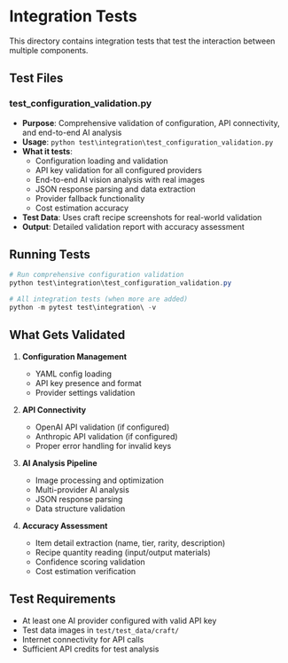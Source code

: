# Integration Tests

This directory contains integration tests that test the interaction between multiple components.

## Test Files

### test_configuration_validation.py
- **Purpose**: Comprehensive validation of configuration, API connectivity, and end-to-end AI analysis
- **Usage**: `python test\integration\test_configuration_validation.py`
- **What it tests**:
  - Configuration loading and validation
  - API key validation for all configured providers
  - End-to-end AI vision analysis with real images
  - JSON response parsing and data extraction
  - Provider fallback functionality
  - Cost estimation accuracy
- **Test Data**: Uses craft recipe screenshots for real-world validation
- **Output**: Detailed validation report with accuracy assessment

## Running Tests

```powershell
# Run comprehensive configuration validation
python test\integration\test_configuration_validation.py

# All integration tests (when more are added)
python -m pytest test\integration\ -v
```

## What Gets Validated

1. **Configuration Management**
   - YAML config loading
   - API key presence and format
   - Provider settings validation

2. **API Connectivity**
   - OpenAI API validation (if configured)
   - Anthropic API validation (if configured)
   - Proper error handling for invalid keys

3. **AI Analysis Pipeline**
   - Image processing and optimization
   - Multi-provider AI analysis
   - JSON response parsing
   - Data structure validation

4. **Accuracy Assessment**
   - Item detail extraction (name, tier, rarity, description)
   - Recipe quantity reading (input/output materials)
   - Confidence scoring validation
   - Cost estimation verification

## Test Requirements

- At least one AI provider configured with valid API key
- Test data images in `test/test_data/craft/`
- Internet connectivity for API calls
- Sufficient API credits for test analysis
